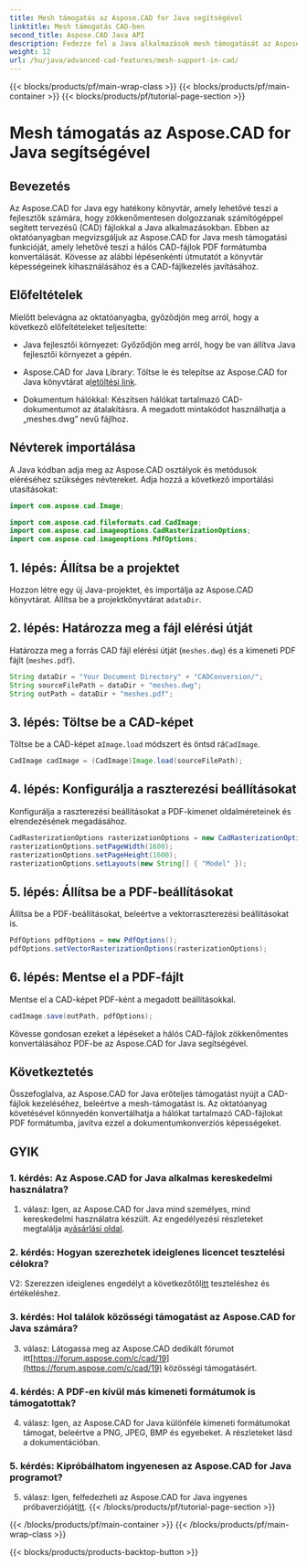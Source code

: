 ```yaml
---
title: Mesh támogatás az Aspose.CAD for Java segítségével
linktitle: Mesh támogatás CAD-ben
second_title: Aspose.CAD Java API
description: Fedezze fel a Java alkalmazások mesh támogatását az Aspose.CAD segítségével. A CAD-fájlokat könnyedén konvertálja PDF-be.
weight: 12
url: /hu/java/advanced-cad-features/mesh-support-in-cad/
---
```


{{< blocks/products/pf/main-wrap-class >}}
{{< blocks/products/pf/main-container >}}
{{< blocks/products/pf/tutorial-page-section >}}

# Mesh támogatás az Aspose.CAD for Java segítségével

## Bevezetés

Az Aspose.CAD for Java egy hatékony könyvtár, amely lehetővé teszi a fejlesztők számára, hogy zökkenőmentesen dolgozzanak számítógéppel segített tervezésű (CAD) fájlokkal a Java alkalmazásokban. Ebben az oktatóanyagban megvizsgáljuk az Aspose.CAD for Java mesh támogatási funkcióját, amely lehetővé teszi a hálós CAD-fájlok PDF formátumba konvertálását. Kövesse az alábbi lépésenkénti útmutatót a könyvtár képességeinek kihasználásához és a CAD-fájlkezelés javításához.

## Előfeltételek

Mielőtt belevágna az oktatóanyagba, győződjön meg arról, hogy a következő előfeltételeket teljesítette:

- Java fejlesztői környezet: Győződjön meg arról, hogy be van állítva Java fejlesztői környezet a gépén.

-  Aspose.CAD for Java Library: Töltse le és telepítse az Aspose.CAD for Java könyvtárat a[letöltési link](https://releases.aspose.com/cad/java/).

- Dokumentum hálókkal: Készítsen hálókat tartalmazó CAD-dokumentumot az átalakításra. A megadott mintakódot használhatja a „meshes.dwg” nevű fájlhoz.

## Névterek importálása

A Java kódban adja meg az Aspose.CAD osztályok és metódusok eléréséhez szükséges névtereket. Adja hozzá a következő importálási utasításokat:

```java
import com.aspose.cad.Image;

import com.aspose.cad.fileformats.cad.CadImage;
import com.aspose.cad.imageoptions.CadRasterizationOptions;
import com.aspose.cad.imageoptions.PdfOptions;
```

## 1. lépés: Állítsa be a projektet

Hozzon létre egy új Java-projektet, és importálja az Aspose.CAD könyvtárat. Állítsa be a projektkönyvtárat a`dataDir`.

## 2. lépés: Határozza meg a fájl elérési útját

Határozza meg a forrás CAD fájl elérési útját (`meshes.dwg`) és a kimeneti PDF fájlt (`meshes.pdf`).

```java
String dataDir = "Your Document Directory" + "CADConversion/";
String sourceFilePath = dataDir + "meshes.dwg";
String outPath = dataDir + "meshes.pdf";
```

## 3. lépés: Töltse be a CAD-képet

 Töltse be a CAD-képet a`Image.load` módszert és öntsd rá`CadImage`.

```java
CadImage cadImage = (CadImage)Image.load(sourceFilePath);
```

## 4. lépés: Konfigurálja a raszterezési beállításokat

Konfigurálja a raszterezési beállításokat a PDF-kimenet oldalméreteinek és elrendezésének megadásához.

```java
CadRasterizationOptions rasterizationOptions = new CadRasterizationOptions();
rasterizationOptions.setPageWidth(1600);
rasterizationOptions.setPageHeight(1600);
rasterizationOptions.setLayouts(new String[] { "Model" });
```

## 5. lépés: Állítsa be a PDF-beállításokat

Állítsa be a PDF-beállításokat, beleértve a vektorraszterezési beállításokat is.

```java
PdfOptions pdfOptions = new PdfOptions();
pdfOptions.setVectorRasterizationOptions(rasterizationOptions);
```

## 6. lépés: Mentse el a PDF-fájlt

Mentse el a CAD-képet PDF-ként a megadott beállításokkal.

```java
cadImage.save(outPath, pdfOptions);
```

Kövesse gondosan ezeket a lépéseket a hálós CAD-fájlok zökkenőmentes konvertálásához PDF-be az Aspose.CAD for Java segítségével.

## Következtetés

Összefoglalva, az Aspose.CAD for Java erőteljes támogatást nyújt a CAD-fájlok kezeléséhez, beleértve a mesh-támogatást is. Az oktatóanyag követésével könnyedén konvertálhatja a hálókat tartalmazó CAD-fájlokat PDF formátumba, javítva ezzel a dokumentumkonverziós képességeket.

## GYIK

### 1. kérdés: Az Aspose.CAD for Java alkalmas kereskedelmi használatra?

 1. válasz: Igen, az Aspose.CAD for Java mind személyes, mind kereskedelmi használatra készült. Az engedélyezési részleteket megtalálja a[vásárlási oldal](https://purchase.aspose.com/buy).

### 2. kérdés: Hogyan szerezhetek ideiglenes licencet tesztelési célokra?

 V2: Szerezzen ideiglenes engedélyt a következőtől[itt](https://purchase.aspose.com/temporary-license/) teszteléshez és értékeléshez.

### 3. kérdés: Hol találok közösségi támogatást az Aspose.CAD for Java számára?

 3. válasz: Látogassa meg az Aspose.CAD dedikált fórumot itt[https://forum.aspose.com/c/cad/19](https://forum.aspose.com/c/cad/19) közösségi támogatásért.

### 4. kérdés: A PDF-en kívül más kimeneti formátumok is támogatottak?

4. válasz: Igen, az Aspose.CAD for Java különféle kimeneti formátumokat támogat, beleértve a PNG, JPEG, BMP és egyebeket. A részleteket lásd a dokumentációban.

### 5. kérdés: Kipróbálhatom ingyenesen az Aspose.CAD for Java programot?

 5. válasz: Igen, felfedezheti az Aspose.CAD for Java ingyenes próbaverzióját[itt](https://releases.aspose.com/).
{{< /blocks/products/pf/tutorial-page-section >}}

{{< /blocks/products/pf/main-container >}}
{{< /blocks/products/pf/main-wrap-class >}}

{{< blocks/products/products-backtop-button >}}
